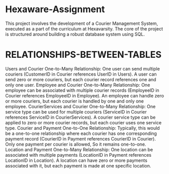 # Hexaware-Assignment
This project involves the development of a Courier Management System, executed as a part of the curriculum at Hexavarsity. The core of the project is structured around building a robust database system using SQL.
# RELATIONSHIPS-BETWEEN-TABLES
Users and Courier
One-to-Many Relationship: One user can send multiple couriers (CustomerID in Courier references UserID in Users).
A user can send zero or more couriers, but each courier record references one and only one user.
Employee and Courier
One-to-Many Relationship: One employee can be associated with multiple courier records (EmployeeID in Courier references EmployeeID in Employee).
An employee can handle zero or more couriers, but each courier is handled by one and only one employee.
CourierServices and Courier
One-to-Many Relationship: One service type can be used for multiple couriers (ServiceID in Courier references ServiceID in CourierServices).
A courier service type can be applied to zero or more courier records, but each courier uses one service type.
Courier and Payment
One-to-One Relationship: Typically, this would be a one-to-one relationship where each courier has one corresponding payment record (CourierID in Payment references CourierID in Courier).
Only one payment per courier is allowed, So it remains one-to-one.
Location and Payment
One-to-Many Relationship: One location can be associated with multiple payments (LocationID in Payment references LocationID in Location).
A location can have zero or more payments associated with it, but each payment is made at one specific location.
